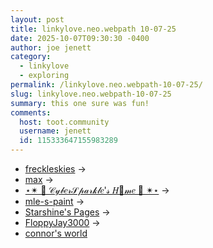 ```yaml
---
layout: post
title: 𝚕𝚒𝚗𝚔𝚢𝚕𝚘𝚟𝚎.𝚗𝚎𝚘.𝚠𝚎𝚋𝚙𝚊𝚝𝚑 𝟷𝟶-𝟶𝟽-𝟸𝟻
date: 2025-10-07T09:30:30 -0400
author: joe jenett
category:
  - linkylove
  - exploring
permalink: /linkylove.neo.webpath-10-07-25/
slug: linkylove.neo.webpath-10-07-25
summary: this one sure was fun!
comments:
  host: toot.community
  username: jenett
  id: 115333647155983289
---
```

<ul class="linkylove">
	<li><a href="https://freckleskies.neocities.org/">freckleskies</a> <span title="led to link shown below">&#8594;</span></li>
	<li><a href="https://pernoctalian.neocities.org/">max</a> <span title="led to link shown below">&#8594;</span></li>
	<li><a href="https://cybersparkle.neocities.org/">⋆✴  🎀  𝒞𝓎𝒷𝑒𝓇𝒮𝓅𝒶𝓇𝓀𝓁𝑒'𝓈 𝐻🍩𝓂𝑒  🎀  ✴⋆</a> <span title="led to link shown below">&#8594;</span></li>
	<li><a href="https://mle-s-paint.neocities.org/">mle-s-paint</a> <span title="led to link shown below">&#8594;</span></li>
	<li><a href="https://dfsshine.neocities.org/">Starshine's Pages</a> <span title="led to link shown below">&#8594;</span></li>
	<li><a href="https://floppyjay.neocities.org/">FloppyJay3000</a>  <span title="led to link shown below">&#8594;</span></li>
	<li><a href="https://connors-world.neocities.org/">connor's world</a></li>
</ul>

<a href="https://brid.gy/publish/mastodon"></a>
